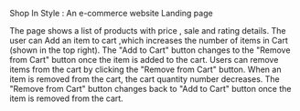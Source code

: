 Shop In Style :  An e-commerce website Landing page

The page shows a list of products with price , sale and rating details.
The user can Add an item to cart ,which increases the number of items in Cart (shown in the top right).
The "Add to Cart" button changes to the "Remove from Cart" button once the item is added to the cart.
Users can remove items from the cart by clicking the "Remove from Cart" button.
When an item is removed from the cart, the cart quantity number decreases.
The "Remove from Cart" button changes back to  "Add to Cart" button once the item is removed from the cart.
